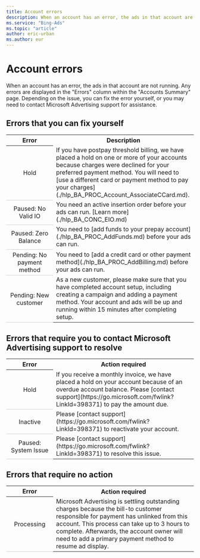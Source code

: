 ```yaml
---
title: Account errors
description: When an account has an error, the ads in that account are not running. Depending on the issue, you can fix the error yourself, or you may need to contact Microsoft Advertising support for assistance.
ms.service: "Bing-Ads"
ms.topic: "article"
author: eric-urban
ms.author: eur
---
```


# Account errors

When an account has an error, the ads in that account are not running. Any errors are displayed in the "Errors" column within the "Accounts Summary" page. Depending on the issue, you can fix the error yourself, or you may need to contact Microsoft Advertising support for assistance.

## Errors that you can fix yourself
<table>
  <tr>
    <th style="width:25%" scope="col">Error</th>
    <th style="width:75%" scope="col">Description</th>
  </tr>
  <tr>
    <th style="font-weight:normal;background-color:transparent;border-bottom:solid 1px #ccc" scope="row">
							Hold
						</th>
    <td>
							If you have postpay threshold billing, we have placed a hold on one or more of your accounts because charges were declined for your preferred payment method. You will need to [use a different card or payment method to pay your charges](./hlp_BA_PROC_Account_AssociateCCard.md).
						</td>
  </tr>
  <tr>
    <th style="font-weight:normal;background-color:transparent;border-bottom:solid 1px #ccc" scope="row">
							Paused: No Valid IO
						</th>
    <td>
							You need an active insertion order before your ads can run. [Learn more](./hlp_BA_CONC_EIO.md)
						</td>
  </tr>
  <tr>
    <th style="font-weight:normal;background-color:transparent;border-bottom:solid 1px #ccc" scope="row">
							Paused: Zero Balance
						</th>
    <td>
							You need to [add funds to your prepay account](./hlp_BA_PROC_AddFunds.md) before your ads can run.
						</td>
  </tr>
  <tr>
    <th style="font-weight:normal;background-color:transparent;border-bottom:solid 1px #ccc" scope="row">
							Pending: No payment method
						</th>
    <td>
							You need to [add a credit card or other payment method](./hlp_BA_PROC_AddBilling.md) before your ads can run.
						</td>
  </tr>
  <tr>
    <th style="font-weight:normal;background-color:transparent;border-bottom:solid 1px #ccc" scope="row">
							Pending: New customer
						</th>
    <td>
							As a new customer, please make sure that you have completed account setup, including creating a campaign and adding a payment method. Your account and ads will be up and running within 15 minutes after completing setup.
						</td>
  </tr>
</table>

## Errors that require you to contact Microsoft Advertising support to resolve
<table>
  <tr>
    <th style="width:25%" scope="col">Error</th>
    <th style="width:75%" scope="col">Action required</th>
  </tr>
  <tr>
    <th style="font-weight:normal;background-color:transparent;border-bottom:solid 1px #ccc" scope="row">
							Hold
						</th>
    <td>
							If you receive a monthly invoice, we have placed a hold on your account because of an overdue account balance. Please [contact support](https://go.microsoft.com/fwlink?LinkId=398371) to pay the amount due.
						</td>
  </tr>
  <tr>
    <th style="font-weight:normal;background-color:transparent;border-bottom:solid 1px #ccc" scope="row">
							Inactive
						</th>
    <td>
							Please [contact support](https://go.microsoft.com/fwlink?LinkId=398371) to reactivate your account.
						</td>
  </tr>
  <tr>
    <th style="font-weight:normal;background-color:transparent;border-bottom:solid 1px #ccc" scope="row">
							Paused: System Issue
						</th>
    <td>
							Please [contact support](https://go.microsoft.com/fwlink?LinkId=398371) to resolve this issue.
						</td>
  </tr>
</table>

## Errors that require no action
<table>
  <tr>
    <th style="width:25%" scope="col">Error</th>
    <th style="width:75%" scope="col">Action required</th>
  </tr>
  <tr>
    <th style="font-weight:normal;background-color:transparent;border-bottom:solid 1px #ccc" scope="row">
							Processing
						</th>
    <td>
							Microsoft Advertising is settling outstanding charges because the bill-to customer responsible for payment has unlinked from this account. This process can take up to 3 hours to complete. Afterwards, the account owner will need to add a primary payment method to resume ad display.
						</td>
  </tr>
</table>


